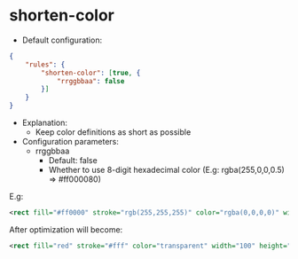 # shorten-color

* Default configuration:
```json
{
	"rules": {
		"shorten-color": [true, {
			"rrggbbaa": false
		}]
	}
}
```
* Explanation:
	* Keep color definitions as short as possible
* Configuration parameters:
	* rrggbbaa
		* Default: false
		* Whether to use 8-digit hexadecimal color (E.g: rgba(255,0,0,0.5) => #ff000080)

E.g:
```xml
<rect fill="#ff0000" stroke="rgb(255,255,255)" color="rgba(0,0,0,0)" width="100" height="100"/>
```

After optimization will become:
```xml
<rect fill="red" stroke="#fff" color="transparent" width="100" height="100"/>
```
